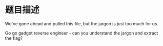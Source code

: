 # 题目描述

We've gone ahead and pulled this file, but the jargon is just too much for us.

Go go gadget reverse engineer - can you understand the jargon and extract the flag?
